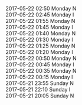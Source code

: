 2017-05-22 02:50 Monday  N  
2017-05-22 02:45 Monday  I  
2017-05-22 01:55 Monday  N  
2017-05-22 01:45 Monday  I  
2017-05-22 01:40 Monday  N  
2017-05-22 01:30 Monday  I  
2017-05-22 01:25 Monday  N  
2017-05-22 01:20 Monday  I  
2017-05-22 00:50 Monday  N  
2017-05-22 00:45 Monday  I  
2017-05-22 00:35 Monday  N  
2017-05-22 00:15 Monday  I  
2017-05-21 23:55 Sunday  N  
2017-05-21 22:10 Sunday  I  
2017-05-21 20:05 Sunday  N  
